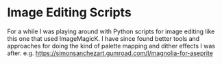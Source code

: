 # Image Editing Scripts
For a while I was playing around with Python scripts for image editing like this one that used ImageMagicK.
I have since found better tools and approaches for doing the kind of palette mapping and dither effects I was after.
e.g. https://simonsanchezart.gumroad.com/l/magnolia-for-aseprite
